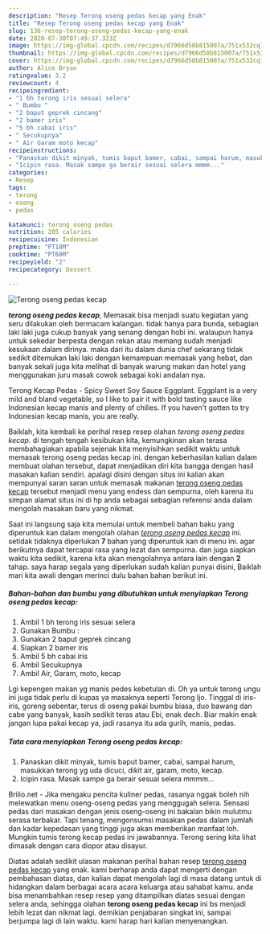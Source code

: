 ```yaml
---
description: "Resep Terong oseng pedas kecap yang Enak"
title: "Resep Terong oseng pedas kecap yang Enak"
slug: 136-resep-terong-oseng-pedas-kecap-yang-enak
date: 2020-07-30T07:49:37.323Z
image: https://img-global.cpcdn.com/recipes/d7966d58b815007a/751x532cq70/terong-oseng-pedas-kecap-foto-resep-utama.jpg
thumbnail: https://img-global.cpcdn.com/recipes/d7966d58b815007a/751x532cq70/terong-oseng-pedas-kecap-foto-resep-utama.jpg
cover: https://img-global.cpcdn.com/recipes/d7966d58b815007a/751x532cq70/terong-oseng-pedas-kecap-foto-resep-utama.jpg
author: Alice Bryan
ratingvalue: 3.2
reviewcount: 4
recipeingredient:
- "1 bh terong iris sesuai selera"
- " Bumbu "
- "2 baput geprek cincang"
- "2 bamer iris"
- "5 bh cabai iris"
- " Secukupnya"
- " Air Garam moto kecap"
recipeinstructions:
- "Panaskan dikit minyak, tumis baput bamer, cabai, sampai harum, masukkan terong yg uda dicuci, dikit air, garam, moto, kecap."
- "Icipin rasa. Masak sampe ga berair sesuai selera mmmm..."
categories:
- Resep
tags:
- terong
- oseng
- pedas

katakunci: terong oseng pedas 
nutrition: 205 calories
recipecuisine: Indonesian
preptime: "PT18M"
cooktime: "PT60M"
recipeyield: "2"
recipecategory: Dessert

---
```



![Terong oseng pedas kecap](https://img-global.cpcdn.com/recipes/d7966d58b815007a/751x532cq70/terong-oseng-pedas-kecap-foto-resep-utama.jpg)

<b><i>terong oseng pedas kecap</i></b>, Memasak bisa menjadi suatu kegiatan yang seru dilakukan oleh bermacam kalangan. tidak hanya para bunda, sebagian laki laki juga cukup banyak yang senang dengan hobi ini. walaupun hanya untuk sekedar berpesta dengan rekan atau memang sudah menjadi kesukaan dalam dirinya. maka dari itu dalam dunia chef sekarang tidak sedikit ditemukan laki laki dengan kemampuan memasak yang hebat, dan banyak sekali juga kita melihat di banyak warung makan dan hotel yang menggunakan juru masak cowok sebagai koki andalan nya.

Terong Kecap Pedas - Spicy Sweet Soy Sauce Eggplant. Eggplant is a very mild and bland vegetable, so I like to pair it with bold tasting sauce like Indonesian kecap manis and plenty of chilies. If you haven&#39;t gotten to try Indonesian kecap manis, you are really.

Baiklah, kita kembali ke perihal resep resep olahan <i>terong oseng pedas kecap</i>. di tengah tengah kesibukan kita, kemungkinan akan terasa membahagiakan apabila sejenak kita menyisihkan sedikit waktu untuk memasak terong oseng pedas kecap ini. dengan keberhasilan kalian dalam membuat olahan tersebut, dapat menjadikan diri kita bangga dengan hasil masakan kalian sendiri. apalagi disini dengan situs ini kalian akan mempunyai saran saran untuk memasak makanan <u>terong oseng pedas kecap</u> tersebut menjadi menu yang endess dan sempurna, oleh karena itu simpan alamat situs ini di hp anda sebagai sebagian referensi anda dalam mengolah masakan baru yang nikmat.


Saat ini langsung saja kita memulai untuk membeli bahan baku yang diperuntuk kan dalam mengolah olahan <u><i>terong oseng pedas kecap</i></u> ini. setidak tidaknya diperlukan <b>7</b> bahan yang diperuntuk kan di menu ini. agar berikutnya dapat tercapai rasa yang lezat dan sempurna. dan juga siapkan waktu kita sedikit, karena kita akan mengolahnya antara lain dengan <b>2</b> tahap. saya harap segala yang diperlukan sudah kalian punyai disini, Baiklah mari kita awali dengan merinci dulu bahan bahan berikut ini.

<!--inarticleads1-->

##### Bahan-bahan dan bumbu yang dibutuhkan untuk menyiapkan Terong oseng pedas kecap:

1. Ambil 1 bh terong iris sesuai selera
1. Gunakan  Bumbu :
1. Gunakan 2 baput geprek cincang
1. Siapkan 2 bamer iris
1. Ambil 5 bh cabai iris
1. Ambil  Secukupnya
1. Ambil  Air, Garam, moto, kecap


Lgi kepengen makan yg manis pedes kebetulan di. Oh ya untuk terong ungu ini juga tidak perlu di kupas ya masaknya seperti Terong Ijo. Tinggal di iris-iris, goreng sebentar, terus di oseng pakai bumbu biasa, duo bawang dan cabe yang banyak, kasih sedikit teras atau Ebi, enak dech. Biar makin enak jangan lupa pakai kecap ya, jadi rasanya itu ada gurih, manis, pedas. 

<!--inarticleads2-->

##### Tata cara menyiapkan Terong oseng pedas kecap:

1. Panaskan dikit minyak, tumis baput bamer, cabai, sampai harum, masukkan terong yg uda dicuci, dikit air, garam, moto, kecap.
1. Icipin rasa. Masak sampe ga berair sesuai selera mmmm...


Brilio.net - Jika mengaku pencita kuliner pedas, rasanya nggak boleh nih melewatkan menu oseng-oseng pedas yang menggugah selera. Sensasi pedas dari masakan dengan jenis oseng-oseng ini bakalan bikin mulutmu serasa terbakar. Tapi tenang, mengonsumsi masakan pedas dalam jumlah dan kadar kepedasan yang tinggi juga akan memberikan manfaat loh. Mungkin tumis terong kecap pedas ini jawabannya. Terong sering kita lihat dimasak dengan cara diopor atau disayur. 

Diatas adalah sedikit ulasan makanan perihal bahan resep <u>terong oseng pedas kecap</u> yang enak. kami berharap anda dapat mengerti dengan pembahasan diatas, dan kalian dapat mengolah lagi di masa datang untuk di hidangkan dalam berbagai acara acara keluarga atau sahabat kamu. anda bisa menambahkan resep resep yang ditampilkan diatas sesuai dengan selera anda, sehingga olahan <b>terong oseng pedas kecap</b> ini bs menjadi lebih lezat dan nikmat lagi. demikian penjabaran singkat ini, sampai berjumpa lagi di lain waktu. kami harap hari kalian menyenangkan.
